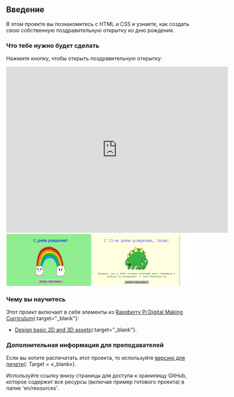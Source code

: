 ## Введение

В этом проекте вы познакомитесь с HTML и CSS и узнаете, как создать свою собственную поздравительную открытку ко дню рождения.

### Что тебе нужно будет сделать

Нажмите кнопку, чтобы открыть поздравительную открытку:

<div class="trinket">
  <iframe src="https://trinket.io/embed/html/e996dc0380?outputOnly=true&start=result" width="600" height="450" frameborder="0" marginwidth="0" marginheight="0" allowfullscreen>
  </iframe>
  <img src="images/birthday-final.png">
</div>

### Чему вы научитесь

Этот проект включает в себя элементы из [Raspberry Pi Digital Making Curriculum](http://rpf.io/curriculum){:target="_blank"}:

+ [Design basic 2D and 3D assets](https://www.raspberrypi.org/curriculum/design/creator){:target="_blank"}.

### Дополнительная информация для преподавателей

Если вы хотите распечатать этот проекта, то используйте [версию для печати](https://projects.raspberrypi.org/en/projects/happy-birthday/print){: Target = «_blank»}.

Используйте ссылку внизу страницы для доступа к хранилищу GitHub, которое содержит все ресурсы (включая пример готового проекта) в папке 'en/resources'.